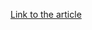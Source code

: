 [Link to the article](https://volkskrant.nl/nieuws-achtergrond/russian-and-chinese-hackers-gained-access-to-ema~bdc61ba59)

